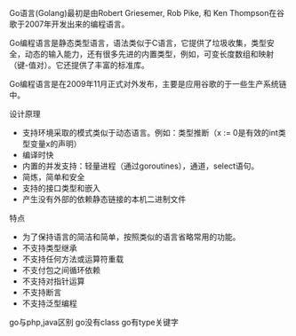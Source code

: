 Go语言(Golang)最初是由Robert Griesemer, Rob Pike, 和 Ken Thompson在谷歌于2007年开发出来的编程语言。

Go编程语言是静态类型语言，语法类似于C语言，它提供了垃圾收集，类型安全，动态的输入能力，还有很多先进的内置类型，例如，可变长度数组和映射（键-值对）。它还提供了丰富的标准库。

Go编程语言是在2009年11月正式对外发布，主要是应用谷歌的于一些生产系统链中。

设计原理
* 支持环境采取的模式类似于动态语言。例如：类型推断（x := 0是有效的int类型变量x的声明）
* 编译时快
* 内置的并发支持：轻量进程（通过goroutines），通道，select语句。
* 简炼，简单和安全
* 支持的接口类型和嵌入
* 产生没有外部的依赖静态链接的本机二进制文件

特点
* 为了保持语言的简洁和简单，按照类似的语言省略常用的功能。
* 不支持类型继承
* 不支持任何方法或运算符重载
* 不支付包之间循环依赖
* 不支持对指针运算
* 不支持断言
* 不支持泛型编程


go与php,java区别
go没有class
go有type关键字
